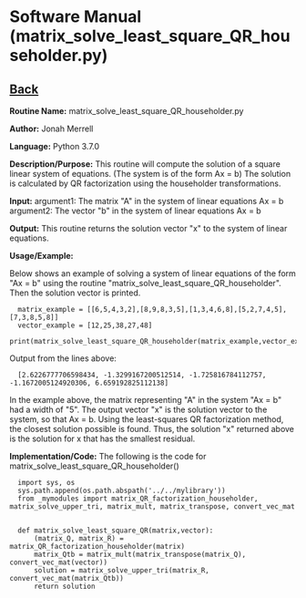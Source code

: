 # Software Manual (matrix_solve_least_square_QR_householder.py)

## [Back](../softwaremanual)

**Routine Name:**           matrix_solve_least_square_QR_householder.py

**Author:** Jonah Merrell

**Language:** Python 3.7.0

**Description/Purpose:** This routine will compute the solution of a square linear system of equations. (The system is of the form Ax = b)
The solution is calculated by QR factorization using the householder transformations.

**Input:** argument1: The matrix "A" in the system of linear equations Ax = b<br>
		   argument2: The vector "b" in the system of linear equations Ax = b

**Output:** This routine returns the solution vector "x" to the system of linear equations.

**Usage/Example:**

Below shows an example of solving a system of linear equations of the form "Ax = b" using the routine "matrix_solve_least_square_QR_householder".
 Then the solution vector is printed. 

      matrix_example = [[6,5,4,3,2],[8,9,8,3,5],[1,3,4,6,8],[5,2,7,4,5],[7,3,8,5,8]]
      vector_example = [12,25,38,27,48]
      print(matrix_solve_least_square_QR_householder(matrix_example,vector_example))

Output from the lines above:

      [2.6226777706598434, -1.3299167200512514, -1.725816784112757, -1.1672005124920306, 6.659192825112138]

In the example above, the matrix representing "A" in the system "Ax = b" had a width of "5". The output vector "x"
 is the solution vector to the system, so that Ax = b. Using the least-squares QR factorization method, the closest solution possible is found.
 Thus, the solution "x" returned above is the solution for x that has the smallest residual.

**Implementation/Code:** The following is the code for matrix_solve_least_square_QR_householder()
      
      import sys, os
      sys.path.append(os.path.abspath('../../mylibrary'))
      from _mymodules import matrix_QR_factorization_householder, matrix_solve_upper_tri, matrix_mult, matrix_transpose, convert_vec_mat
      
      
      def matrix_solve_least_square_QR(matrix,vector):
          (matrix_Q, matrix_R) = matrix_QR_factorization_householder(matrix)
          matrix_Qtb = matrix_mult(matrix_transpose(matrix_Q), convert_vec_mat(vector))
          solution = matrix_solve_upper_tri(matrix_R, convert_vec_mat(matrix_Qtb))
          return solution
 